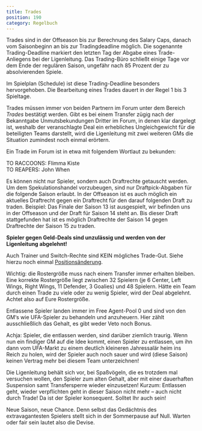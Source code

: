 ```yaml
---
title: Trades
position: 190
category: Regelbuch
---
```


Trades sind in der Offseason bis zur Berechnung des Salary Caps, danach vom Saisonbeginn  an bis zur Tradingdeadline möglich.
Die sogenannte Trading-Deadline markiert den letzten Tag der Abgabe eines Trade-Anliegens bei der Ligenleitung. Das Trading-Büro schließt einige Tage vor dem Ende der regulären Saison, ungefähr nach 85 Prozent der zu absolvierenden Spiele.

Im Spielplan (Schedule) ist diese Trading-Deadline besonders hervorgehoben. Die Bearbeitung eines Trades dauert in der Regel 1 bis 3 Spieltage.

Trades müssen immer von beiden Partnern im Forum unter dem Bereich _Trades_ bestätigt werden.
Gibt es bei einem Transfer zügig nach der Bekanntgabe Unmutsbekundungen Dritter im Forum, in denen klar dargelegt ist, weshalb der veranschlagte Deal ein erhebliches Ungleichgewicht für die beteiligten Teams darstellt, wird die Ligenleitung mit zwei weiteren GMs die Situation zumindest noch einmal erörtern.

Ein Trade im Forum ist in etwa mit folgendem Wortlaut zu bekunden:

TO RACCOONS: Flimma Kiste  
TO REAPERS: John When  

Es können nicht nur Spieler, sondern auch Draftrechte getauscht werden. Um dem Spekulationshandel vorzubeugen, sind nur Draftpick-Abgaben für die folgende Saison erlaubt. In der Offseason ist es auch möglich ein aktuelles Draftrecht gegen ein Draftrecht für den darauf folgenden Draft zu traden. Beispiel: Das Finale der Saison 13 ist ausgespielt, wir befinden uns in der Offseason und der Draft für Saison 14 steht an. Bis dieser Draft stattgefunden hat ist es möglich Draftrechte der Saison 14 gegen Draftrechte der Saison 15 zu traden.

__Spieler gegen Geld-Deals sind unzulässig und werden von der Ligenleitung abgelehnt!__

Auch Trainer und Switch-Rechte sind KEIN mögliches Trade-Gut. Siehe hierzu noch einmal [Positionsänderung](/positions).

<alert type="warning">
Wichtig: die Rostergröße muss nach einem Transfer immer erhalten bleiben. Eine korrekte Rostergröße liegt zwischen 32 Spielern (je 6 Center, Left Wings, Right Wings, 11 Defender, 3 Goalies) und 48 Spielern. Hätte ein Team durch einen Trade zu viele oder zu wenig Spieler, wird der Deal abgelehnt. Achtet also auf Eure Rostergröße.
</alert>

Entlassene Spieler landen immer im Free Agent-Pool 0 und sind von den GM‘s wie UFA-Spieler zu behandeln und anzuheuern. Hier zählt ausschließlich das Gehalt, es gibt weder Veto noch Bonus.

Achja: Spieler, die entlassen werden, sind darüber ziemlich traurig. Wenn nun ein findiger GM auf die Idee kommt, einen Spieler zu entlassen, um ihn dann vom UFA-Markt zu einem deutlich kleineren Jahressalär heim ins Reich zu holen, wird der Spieler auch noch sauer und wird (diese Saison) keinen Vertrag mehr bei diesem Team unterzeichnen!

Die Ligenleitung behält sich vor, bei Spaßvögeln, die es trotzdem mal versuchen wollen, den Spieler zum alten Gehalt, aber mit einer dauerhaften Suspension samt Transfersperre wieder einzusetzen! Kurzum: Entlassen geht, wieder verpflichten geht in dieser Saison nicht mehr – auch nicht durch Trade! Da ist der Spieler konsequent. Solltet Ihr auch sein!

Neue Saison, neue Chance. Denn selbst das Gedächtnis des extravagantesten Spielers stellt sich in der Sommerpause auf Null. Warten oder fair sein lautet also die Devise.
